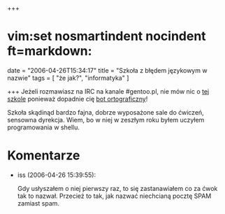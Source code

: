 +++
# vim:set nosmartindent nocindent ft=markdown:
date = "2006-04-26T15:34:17"
title = "Szkoła z błędem językowym w nazwie"
tags = [ "że jak?", "informatyka" ]

+++
Jeżeli rozmawiasz na IRC na kanale #gentoo.pl, nie mów nic o [tej
szkole](http://www.szkolalinuxa.edu.pl/) ponieważ dopadnie cię [bot
ortograficzny](http://chopin.edu.pl/~univac/dict)!

<!--more-->

Szkoła skądinąd bardzo fajna, dobrze wyposażone sale do ćwiczeń, sensowna
dyrekcja. Wiem, bo w niej w zeszłym roku byłem uczyłem programowania w shellu.

# Komentarze

* iss (2006-04-26 15:39:55): <p>Gdy usłyszałem o niej pierwszy raz, to się
  zastanawiałem co za ćwok tak to nazwał. Przecież to tak, jak nazwać niechcianą
  pocztę SPAM zamiast spam.</p>
